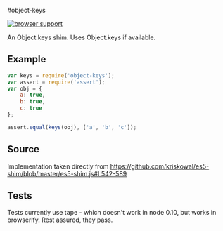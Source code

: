 #object-keys

[![browser support](https://ci.testling.com/ljharb/object-keys.png)](https://ci.testling.com/ljharb/object-keys)

An Object.keys shim. Uses Object.keys if available.

## Example

```js
var keys = require('object-keys');
var assert = require('assert');
var obj = {
	a: true,
	b: true,
	c: true
};

assert.equal(keys(obj), ['a', 'b', 'c']);
```

## Source
Implementation taken directly from https://github.com/kriskowal/es5-shim/blob/master/es5-shim.js#L542-589

## Tests
Tests currently use tape - which doesn't work in node 0.10, but works in browserify. Rest assured, they pass.
